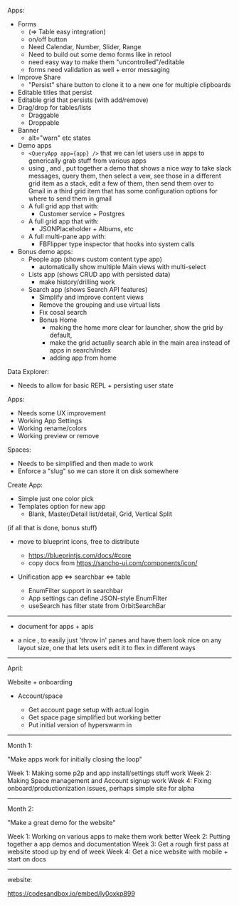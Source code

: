 Apps:

- Forms
  - <FilePicker /> (=> Table easy integration)
  - <Toggle /> on/off button
  - Need Calendar, Number, Slider, Range
  - Need to build out some demo forms like in retool
  - need easy way to make them "uncontrolled"/editable
  - forms need validation as well + error messaging
- Improve Share
  - "Persist" share button to clone it to a new one for multiple clipboards
- Editable titles that persist
- Editable grid that persists (with add/remove)
- Drag/drop for tables/lists
  - Draggable
  - Droppable
- Banner
  - alt="warn" etc states
- Demo apps
  - `<QueryApp app={app} />` that we can let users use in apps to generically grab stuff from various apps
  - using <Grid />, and <QueryApp />, put together a demo that shows a nice way to take slack messages, query them, then select a vew, see those in a different grid item as a stack, edit a few of them, then send them over to Gmail in a third grid item that has some configuration options for where to send them in gmail
  - A full grid app that with:
    - Customer service + Postgres
  - A full grid app that with:
    - JSONPlaceholder + Albums, etc
  - A full multi-pane app with:
    - FBFlipper type inspector that hooks into system calls
- Bonus demo apps:
  - People app (shows custom content type app)
    - automatically show multiple Main views with multi-select
  - Lists app (shows CRUD app with persisted data)
    - make history/drilling work
  - Search app (shows Search API features)
    - Simplify and improve content views
    - Remove the grouping and use virtual lists
    - Fix cosal search
    - Bonus Home
       - making the home more clear for launcher, show the grid by default,
       - make the grid actually search able in the main area instead of apps in search/index
       - adding app from home

Data Explorer:

- Needs to allow for basic REPL + persisting user state

Apps:

- Needs some UX improvement
- Working App Settings
- Working rename/colors
- Working preview or remove


Spaces:

- Needs to be simplified and then made to work
- Enforce a "slug" so we can store it on disk somewhere

Create App:

- Simple just one color pick
- Templates option for new app
  - Blank, Master/Detail list/detail, Grid, Vertical Split


(if all that is done, bonus stuff)

- move to blueprint icons, free to distribute
  - https://blueprintjs.com/docs/#core
  - copy docs from https://sancho-ui.com/components/icon/

- Unification app <=> searchbar <=> table
  - EnumFilter support in searchbar
  - App settings can define JSON-style EnumFilter
  - useSearch has filter state from OrbitSearchBar

---

- document for apps + apis

- a nice <Grid />, to easily just 'throw in' panes and have them look nice on any layout size, one that lets users edit it to flex in different ways

---

April:

Website + onboarding

- Account/space

  - Get account page setup with actual login
  - Get space page simplified but working better
  - Put initial version of hyperswarm in

---

Month 1:

"Make apps work for initially closing the loop"

Week 1: Making some p2p and app install/settings stuff work
Week 2: Making Space management and Account signup work
Week 4: Fixing onboard/productionization issues, perhaps simple site for alpha

---

Month 2:

"Make a great demo for the website"

Week 1: Working on various apps to make them work better
Week 2: Putting together a app demos and documentation
Week 3: Get a rough first pass at website stood up by end of week
Week 4: Get a nice website with mobile + start on docs

---

website:

https://codesandbox.io/embed/ly0oxkp899
